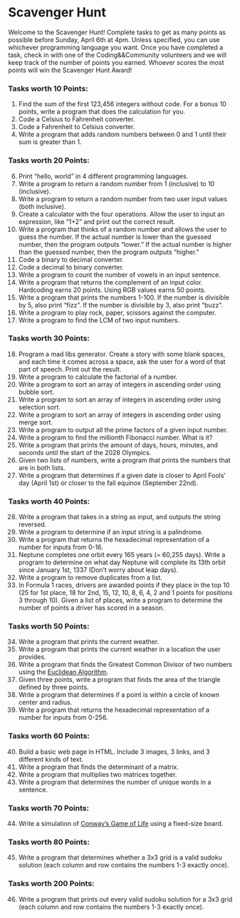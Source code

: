 # Scavenger Hunt
Welcome to the Scavenger Hunt! Complete tasks to get as many points as possible before Sunday, April 6th at 4pm. Unless specified, you can use whichever programming language you want. Once you have completed a task, check in with one of the Coding&&Community volunteers and we will keep track of the number of points you earned. Whoever scores the most points will win the Scavenger Hunt Award!

### Tasks worth 10 Points:
1. Find the sum of the first 123,456 integers without code. For a bonus 10 points, write a program that does the calculation for you.
2. Code a Celsius to Fahrenheit converter.
3. Code a Fahrenheit to Celsius converter.
4. Write a program that adds random numbers between 0 and 1 until their sum is greater than 1.

### Tasks worth 20 Points:
6. Print “hello, world” in 4 different programming languages.
7. Write a program to return a random number from 1 (inclusive) to 10 (inclusive).
8. Write a program to return a random number from two user input values (both inclusive).
9. Create a calculator with the four operations. Allow the user to input an expression, like “1+2” and print out the correct result.
10. Write a program that thinks of a random number and allows the user to guess the number. If the actual number is lower than the guessed number, then the program outputs “lower.” If the actual number is higher than the guessed number, then the program outputs “higher.”
11. Code a binary to decimal converter.
12. Code a decimal to binary converter.
13. Write a program to count the number of vowels in an input sentence.
14. Write a program that returns the complement of an input color. Hardcoding earns 20 points. Using RGB values earns 50 points.
15. Write a program that prints the numbers 1-100. If the number is divisible by 5, also print “fizz”. If the number is divisible by 3, also print “buzz”.
16. Write a program to play rock, paper, scissors against the computer.
17. Write a program to find the LCM of two input numbers.

### Tasks worth 30 Points:
18. Program a mad libs generator. Create a story with some blank spaces, and each time it comes across a space, ask the user for a word of that part of speech. Print out the result.
19. Write a program to calculate the factorial of a number.
20. Write a program to sort an array of integers in ascending order using bubble sort.
21. Write a program to sort an array of integers in ascending order using selection sort.
22. Write a program to sort an array of integers in ascending order using merge sort.
23. Write a program to output all the prime factors of a given input number.
24. Write a program to find the millionth Fibonacci number. What is it?
25. Write a program that prints the amount of days, hours, minutes, and seconds until the start of the 2028 Olympics.
26. Given two lists of numbers, write a program that prints the numbers that are in both lists.
27. Write a program that determines if a given date is closer to April Fools’ day (April 1st) or closer to the fall equinox (September 22nd).

### Tasks worth 40 Points:
28. Write a program that takes in a string as input, and outputs the string reversed.
29. Write a program to determine if an input string is a palindrome.
30. Write a program that returns the hexadecimal representation of a number for inputs from 0-16.
31. Neptune completes one orbit every 165 years (= 60,255 days). Write a program to determine on what day Neptune will complete its 13th orbit since January 1st, 1337 (Don’t worry about leap days).
32. Write a program to remove duplicates from a list.
33. In Formula 1 races, drivers are awarded points if they place in the top 10 (25 for 1st place, 18 for 2nd, 15, 12, 10, 8, 6, 4, 2 and 1 points for positions 3 through 10). Given a list of places, write a program to determine the number of points a driver has scored in a season. 

### Tasks worth 50 Points:
34. Write a program that prints the current weather.
35. Write a program that prints the current weather in a location the user provides.
36. Write a program that finds the Greatest Common Divisor of two numbers using the [Euclidean Algorithm](https://en.wikipedia.org/wiki/Euclidean_algorithm).
37. Given three points, write a program that finds the area of the triangle defined by three points.
38. Write a program that determines if a point is within a circle of known center and radius.
39. Write a program that returns the hexadecimal representation of a number for inputs from 0-256.

### Tasks worth 60 Points:
40. Build a basic web page in HTML. Include 3 images, 3 links, and 3 different kinds of text.
41. Write a program that finds the determinant of a matrix.
42. Write a program that multiplies two matrices together.
43. Write a program that determines the number of unique words in a sentence.

### Tasks worth 70 Points:
44. Write a simulation of [Conway’s Game of Life](https://en.wikipedia.org/wiki/Conway%27s_Game_of_Life) using a fixed-size board.

### Tasks worth 80 Points:
45. Write a program that determines whether a 3x3 grid is a valid sudoku solution (each column and row contains the numbers 1-3 exactly once).

### Tasks worth 200 Points:
46. Write a program that prints out every valid sudoku solution for a 3x3 grid (each column and row contains the numbers 1-3 exactly once).
